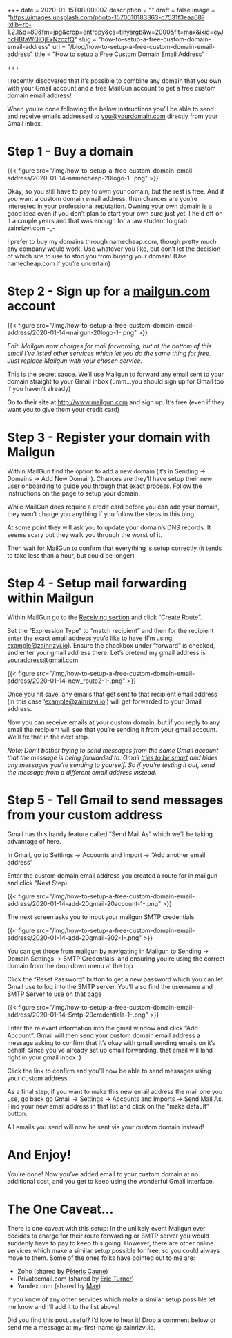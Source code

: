 +++
date = 2020-01-15T08:00:00Z
description = ""
draft = false
image = "https://images.unsplash.com/photo-1570610183363-c7531f3eaa68?ixlib=rb-1.2.1&q=80&fm=jpg&crop=entropy&cs=tinysrgb&w=2000&fit=max&ixid=eyJhcHBfaWQiOjExNzczfQ"
slug = "how-to-setup-a-free-custom-domain-email-address"
url = "/blog/how-to-setup-a-free-custom-domain-email-address"
title = "How to setup a Free Custom Domain Email Address"

+++


I recently discovered that it’s possible to combine any domain that you own with your Gmail account and a free MailGun account to get a free custom domain email address!

When you’re done following the below instructions you’ll be able to send and receive emails addressed to you@yourdomain.com directly from your Gmail inbox.

# Step 1 - Buy a domain

{{< figure src="/img/how-to-setup-a-free-custom-domain-email-address/2020-01-14-namecheap-20logo-1-.png" >}}

Okay, so you still have to pay to own your domain, but the rest is free. And if you want a custom domain email address, then chances are you’re interested in your professional reputation. Owning your own domain is a good idea even if you don’t plan to start your own sure just yet. I held off on it a couple years and that was enough for a law student to grab zainrizvi.com -_-

I prefer to buy my domains through namecheap.com, though pretty much any company would work. Use whatever you like, but don’t let the decision of which site to use to stop you from buying your domain! (Use namecheap.com if you’re uncertain)

# Step 2 - Sign up for a [mailgun.com](http://mailgun.com/) account

{{< figure src="/img/how-to-setup-a-free-custom-domain-email-address/2020-01-14-mailgun-20logo-1-.png" >}}

_Edit: Mailgun now charges for mail forwarding, but at the bottom of this email I've listed other services which let you do the same thing for free. Just replace Mailgun with your chosen service._

This is the secret sauce. We’ll use Mailgun to forward any email sent to your domain straight to your Gmail inbox (umm…you should sign up for Gmail too if you haven’t already)

Go to their site at http://www.mailgun.com and sign up. It’s free (even if they want you to give them your credit card)

# Step 3 - Register your domain with Mailgun

Within MailGun find the option to add a new domain (it’s in Sending -> Domains -> Add New Domain). Chances are they’ll have setup their new user onboarding to guide you through that exact process. Follow the instructions on the page to setup your domain.

While MailGun does require a credit card before you can add your domain, they won’t charge you anything if you follow the steps in this blog.

At some point they will ask you to update your domain’s DNS records. It seems scary but they walk you through the worst of it.

Then wait for MailGun to confirm that everything is setup correctly (it tends to take less than a hour, but could be longer)

# Step 4 - Setup mail forwarding within Mailgun

Within MailGun go to the [Receiving section](https://app.mailgun.com/app/receiving/routes) and click “Create Route”.

Set the “Expression Type” to “match recipient” and then for the recipient enter the exact email address you’d like to have (I’m using example@zainrizvi.io). Ensure the checkbox under “forward” is checked, and enter your gmail address there. Let’s pretend my gmail address is youraddress@gmail.com.

{{< figure src="/img/how-to-setup-a-free-custom-domain-email-address/2020-01-14-new_route2-1-.png" >}}

Once you hit save, any emails that get sent to that recipient email address (in this case ‘example@zainrizvi.io’) will get forwarded to your Gmail address.

Now you can receive emails at your custom domain, but if you reply to any email the recipient will see that you’re sending it from your gmail account. We’ll fix that in the next step.

_Note: Don’t bother trying to send messages from the same Gmail account that the message is being forwarded to. Gmail_  [_tries to be smart_](https://help.mailgun.com/hc/en-us/articles/203306560-Why-am-I-not-receiving-an-email-when-sending-via-the-route-with-the-sending-address-as-a-destination-)  _and hides any messages you’re sending to yourself. So if you’re testing it out, send the message from a different email address instead._

# Step 5 - Tell Gmail to send messages from your custom address

Gmail has this handy feature called “Send Mail As” which we’ll be taking advantage of here.

In Gmail, go to Settings -> Accounts and Import -> “Add another email address”

Enter the custom domain email address you created a route for in mailgun and click “Next Step)

{{< figure src="/img/how-to-setup-a-free-custom-domain-email-address/2020-01-14-add-20gmail-20account-1-.png" >}}

The next screen asks you to input your mailgun SMTP credentials.

{{< figure src="/img/how-to-setup-a-free-custom-domain-email-address/2020-01-14-add-20gmail-202-1-.png" >}}

You can get those from mailgun by navigating in Mailgun to Sending -> Domain Settings -> SMTP Credentials, and ensuring you’re using the correct domain from the drop down menu at the top

Click the “Reset Password” button to get a new password which you can let Gmail use to log into the SMTP server. You’ll also find the username and SMTP Server to use on that page

{{< figure src="/img/how-to-setup-a-free-custom-domain-email-address/2020-01-14-Smtp-20credentials-1-.png" >}}

Enter the relevant information into the gmail window and click “Add Account”. Gmail will then send your custom domain email address a message asking to confirm that it’s okay with gmail sending emails on it’s behalf. Since you’ve already set up email forwarding, that email will land right in your gmail inbox :)

Click the link to confirm and you’ll now be able to send messages using your custom address.

As a final step, if you want to make this new email address the mail one you use, go back go Gmail -> Settings -> Accounts and Imports -> Send Mail As. Find your new email address in that list and click on the “make default” button.

All emails you send will now be sent via your custom domain instead!

# And Enjoy!

You’re done! Now you’ve added email to your custom domain at no additional cost, and you get to keep using the wonderful Gmail interface.

# The One Caveat…

There is one caveat with this setup: In the unlikely event Mailgun ever decides to charge for their route forwarding or SMTP server you would suddenly have to pay to keep this going. However, there are other online services which make a similar setup possible for free, so you could always move to them. Some of the ones folks have pointed out to me are:

* Zoho (shared by [Pēteris Caune](https://www.indiehackers.com/cuu508))
* Privateemail.com (shared by [Eric Turner](https://www.indiehackers.com/CodeOfTheProgrammer))
* Yandex.com (shared by [May](https://www.indiehackers.com/May))

If you know of any other services which make a similar setup possible let me know and I’ll add it to the list above!

Did you find this post useful? I’d love to hear it! Drop a comment below or send me a message at my-first-name @ zainrizvi.io.

